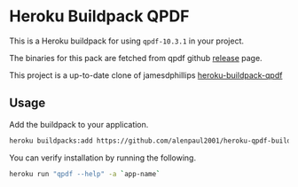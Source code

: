 # Heroku Buildpack QPDF

This is a Heroku buildpack for using `qpdf-10.3.1` in your project.

The binaries for this pack are fetched from qpdf github [release](https://github.com/qpdf/qpdf/releases) page.

This project is a up-to-date clone of jamesdphillips [heroku-buildpack-qpdf](https://github.com/jamesdphillips/heroku-buildpack-qpdf.git) 

## Usage

Add the buildpack to your application.

```bash
heroku buildpacks:add https://github.com/alenpaul2001/heroku-qpdf-buildpack -a `app-name`
```

You can verify installation by running the following.

```bash
heroku run "qpdf --help" -a `app-name`
```
